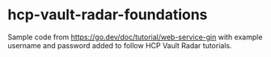 # hcp-vault-radar-foundations
Sample code from https://go.dev/doc/tutorial/web-service-gin with example username and password added to follow HCP Vault Radar tutorials.
